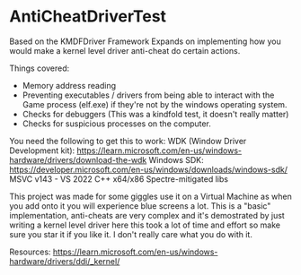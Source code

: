 # AntiCheatDriverTest
Based on the KMDFDriver Framework Expands on implementing how you would make a kernel level driver anti-cheat do certain actions.

Things covered:
- Memory address reading
- Preventing executables / drivers from being able to interact with the Game process (elf.exe) if they're not by the windows operating system.
- Checks for debuggers (This was a kindfold test, it doesn't really matter)
- Checks for suspicious processes on the computer.

You need the following to get this to work:
WDK (Window Driver Development kit): https://learn.microsoft.com/en-us/windows-hardware/drivers/download-the-wdk
Windows SDK: https://developer.microsoft.com/en-us/windows/downloads/windows-sdk/
MSVC v143 - VS 2022 C++ x64/x86 Spectre-mitigated libs

This project was made for some giggles use it on a Virtual Machine as when you add onto it you will experience blue screens a lot.
This is a "basic" implementation, anti-cheats are very complex and it's demostrated by just writing a kernel level driver here this took a lot of time and effort so make sure you star it if you like it.
I don't really care what you do with it.

Resources:
https://learn.microsoft.com/en-us/windows-hardware/drivers/ddi/_kernel/
